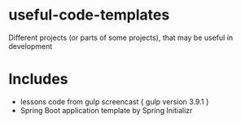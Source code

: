 # useful-code-templates
Different projects (or parts of some projects), that may be useful in development

# Includes
- lessons code from gulp screencast { gulp version 3.9.1 }
- Spring Boot application template by Spring Initializr
